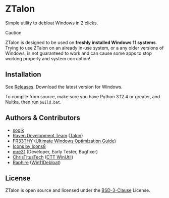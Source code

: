 # ZTalon

Simple utility to debloat Windows in 2 clicks.

> [!CAUTION]
> ZTalon is designed to be used on **freshly installed Windows 11 systems**. Trying to use ZTalon on an already in-use system, or a any older versions of Windows, is not guaranteed to work and can cause some apps to stop working properly and system corruption!

## Installation

See [Releases](https://github.com/sogik/ZTalon/releases). Download the latest version for Windows.

To compile from source, make sure you have Python 3.12.4 or greater, and Nuitka, then run `build.bat`.

## Authors & Contributors

- [sogik](https://ravendevteam.org/)
- [Raven Development Team](https://ravendevteam.org/) ([Talon](https://github.com/ravendevteam/talon))
- [FR33THY](https://www.youtube.com/@FR33THY) ([Ultimate Windows Optimization Guide](https://github.com/FR33THYFR33THY/Ultimate-Windows-Optimization-Guide))
- [Icons by Icons8](https://icons8.com/)
- [mre31](https://github.com/mre31) (Developer, Early Tester, Bugfixer)
- [ChrisTitusTech](https://github.com/christitustech) ([CTT WinUtil](https://github.com/christitustech/winutil))
- [Raphire](https://github.com/Raphire) ([Win11Debloat](https://github.com/Raphire/Win11Debloat))

## License

ZTalon is open source and licensed under the [BSD-3-Clause](/LICENSE) License.
